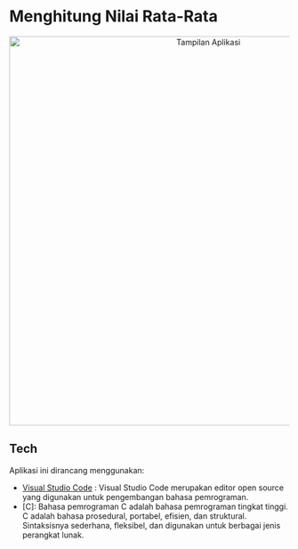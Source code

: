 # Menghitung Nilai Rata-Rata

<p align="center"><img src="View.png" width="700px" alt="Tampilan Aplikasi"></a></p>

## Tech

Aplikasi ini dirancang menggunakan:

- [Visual Studio Code](https://code.visualstudio.com/docs/editor/vscode-web) : Visual Studio Code merupakan editor open source yang digunakan untuk pengembangan bahasa pemrograman.
- [C]: Bahasa pemrograman C adalah bahasa pemrograman tingkat tinggi. C adalah bahasa prosedural, portabel, efisien, dan struktural. Sintaksisnya sederhana, fleksibel, dan digunakan untuk berbagai jenis perangkat lunak.
